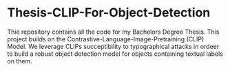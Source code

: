 # Thesis-CLIP-For-Object-Detection
Thie repository contains all the code for my Bachelors Degree Thesis. 
This project builds on the Contrastive-Language-Image-Pretraining (CLIP) Model. We leverage CLIPs succeptibility to typographical attacks in ordeer to build a robust object detection model for objects containing textual labels on them. 
